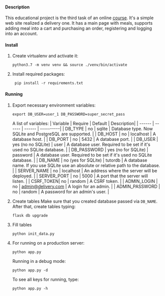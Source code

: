 #### Description
This educational project is the third task of an online [course](https://academy.stepik.org/flask). 
It's a simple web site realized a delivery one. It has a main page with meals, 
supports adding meal into a cart and purchasing an order, registering and 
logging into an account.

#### Install
1. Create virtualenv and activate it:
    ```shell script
    python3.7 -m venv venv && source ./venv/bin/activate
    ```
2. Install required packages:
   ```shell script
    pip install -r requirements.txt
   ```

#### Running
1.  Export necessary environment variables:
    ```shell script
    export DB_USER=user_1 DB_PASSWORD=super_secret_pass
    ```
    A list of variables:
    | Variable | Require | Default | Description|
    | ------ | ------ | ------ | ----------|
    | DB_TYPE | no | sqlite | Database type. Now SQLite and PostgreSQL are supported. |
    | DB_HOST | no | localhost | A database host. |
    | DB_PORT | no | 5432 | A database port. |
    | DB_USER | yes (no no SQLite) | user | A database user. Required to be set if it's used no SQLite database. |
    | DB_PASSWORD | yes (no for SQLite) | password | A database user. Required to be set if it's used no SQLite database. |
    | DB_NAME | no (yes for SQLite) | tutordb | A database name. If you use SQLite use an absolute or relative path to the database. |
    | SERVER_NAME | no | localhost | An address where the server will be deployed. |
    | SERVER_PORT | no | 5000 | A port that the server will listen. |
    | CSRF_TOKEN| no | random | A CSRF token. |
    | ADMIN_LOGIN | no | admin@delivery.com | A login for an admin. |
    | ADMIN_PASSWORD | no | random | A password for an admin's user. |

2. Create tables
    Make sure that you created database passed via `DB_NAME`. After that, create tables typing:
    ```shell script
    flask db upgrade
    ```
   
3. Fill tables
    ```shell script
    python init_data.py
    ```

4.  For running on a production server:
    ```shell script
    python app.py
    ```

    Running in a debug mode:
    ```shell script
    python app.py -d
    ```

    To see all keys for running, type:
    ```shell script
    python app.py -h
    ```
